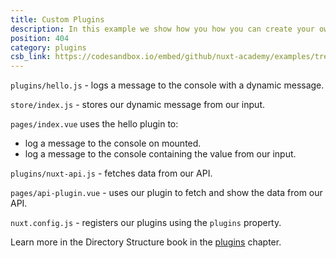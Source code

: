 ```yaml
---
title: Custom Plugins
description: In this example we show how you how you can create your own plugin
position: 404
category: plugins
csb_link: https://codesandbox.io/embed/github/nuxt-academy/examples/tree/master/plugins/custom-plugins
---
```


<example-intro></example-intro>

`plugins/hello.js` - logs a message to the console with a dynamic message.

`store/index.js` - stores our dynamic message from our input.

`pages/index.vue` uses the hello plugin to:

- log a message to the console on mounted.
- log a message to the console containing the value from our input.

`plugins/nuxt-api.js` - fetches data from our API.

`pages/api-plugin.vue` - uses our plugin to fetch and show the data from our API.

`nuxt.config.js` - registers our plugins using the `plugins` property.

<base-alert type="next">

Learn more in the Directory Structure book in the [plugins](/docs/2.x/directory-structure/plugins#inject-in-root--context) chapter.

</base-alert>

<code-sandbox :src="csb_link"></code-sandbox>
